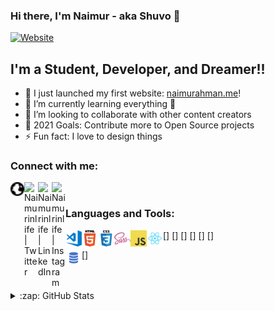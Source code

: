 ### Hi there, I'm Naimur - aka Shuvo 👋

[![Website](https://img.shields.io/website?label=naimurahman.me&style=for-the-badge&url=https%3A%2F%2Fnaimurahman.me)](https://naimurahman.me)

## I'm a Student, Developer, and Dreamer!!

- 🔭 I just launched my first website: [naimurahman.me][course]!
- 🌱 I’m currently learning everything 🤣
- 👯 I’m looking to collaborate with other content creators
- 🥅 2021 Goals: Contribute more to Open Source projects
- ⚡ Fun fact: I love to design things

### Connect with me:

[<img align="left" alt="naimurahman.me" width="22px" src="https://raw.githubusercontent.com/iconic/open-iconic/master/svg/globe.svg" />][website]

[<img align="left" alt="Naimurinlife | Twitter" width="22px" src="https://cdn.jsdelivr.net/npm/simple-icons@v3/icons/twitter.svg" />][twitter]
[<img align="left" alt="Naimurinlife | LinkedIn" width="22px" src="https://cdn.jsdelivr.net/npm/simple-icons@v3/icons/linkedin.svg" />][linkedin]
[<img align="left" alt="Naimurinlife | Instagram" width="22px" src="https://cdn.jsdelivr.net/npm/simple-icons@v3/icons/instagram.svg" />][instagram]

<br />

### Languages and Tools:

[<img align="left" alt="Visual Studio Code" width="26px" src="https://raw.githubusercontent.com/github/explore/80688e429a7d4ef2fca1e82350fe8e3517d3494d/topics/visual-studio-code/visual-studio-code.png" />]
[<img align="left" alt="HTML5" width="26px" src="https://raw.githubusercontent.com/github/explore/80688e429a7d4ef2fca1e82350fe8e3517d3494d/topics/html/html.png" />]
[<img align="left" alt="CSS3" width="26px" src="https://raw.githubusercontent.com/github/explore/80688e429a7d4ef2fca1e82350fe8e3517d3494d/topics/css/css.png" />]
[<img align="left" alt="Sass" width="26px" src="https://raw.githubusercontent.com/github/explore/80688e429a7d4ef2fca1e82350fe8e3517d3494d/topics/sass/sass.png" />]
[<img align="left" alt="JavaScript" width="26px" src="https://raw.githubusercontent.com/github/explore/80688e429a7d4ef2fca1e82350fe8e3517d3494d/topics/javascript/javascript.png" />]
[<img align="left" alt="React" width="26px" src="https://raw.githubusercontent.com/github/explore/80688e429a7d4ef2fca1e82350fe8e3517d3494d/topics/react/react.png" />]

[<img align="left" alt="SQL" width="26px" src="https://raw.githubusercontent.com/github/explore/80688e429a7d4ef2fca1e82350fe8e3517d3494d/topics/sql/sql.png" />]

<br />
<br />

<details>
  <summary>:zap: GitHub Stats</summary>

  <img align="left" alt="Naimurinlife's GitHub Stats" src="https://github-readme-stats.codestackr.vercel.app/api?username=Naimurinlife&show_icons=true&hide_border=true" />

</details>

[website]: https://naimurahman.me
[course]: http://naimurahman.me
[twitter]: https://twitter.com/naimurinlife
[instagram]: https://instagram.com/days_of_naimur
[linkedin]: https://linkedin.com/in/naimurinlife
